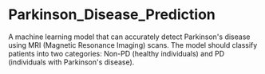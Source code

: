 # Parkinson_Disease_Prediction
A machine learning model that can accurately detect Parkinson's disease using MRI (Magnetic Resonance Imaging) scans. The model should classify patients into two categories: Non-PD (healthy individuals) and PD (individuals with Parkinson's disease).
